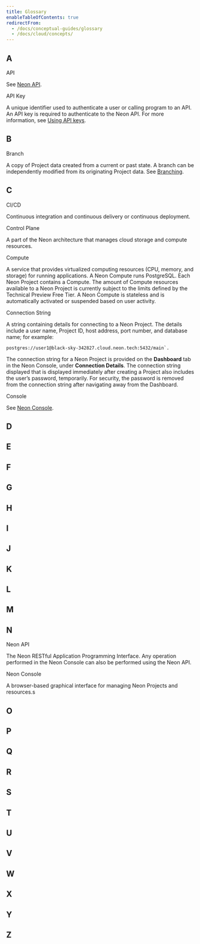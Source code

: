 ```yaml
---
title: Glossary
enableTableOfContents: true
redirectFrom:
  - /docs/conceptual-guides/glossary
  - /docs/cloud/concepts/
---
```


<a id="branches-coming-soon/"></a>

## A

<a id="api">API</a> 

See [Neon API](/docs/reference/glossary/#neon-api).

<a id="api-key">API Key</a>

A unique identifier used to authenticate a user or calling program to an API. An API key is required to authenticate to the Neon API. For more information, see [Using API keys](/docs/get-started-with-neon/using-api-keys/).

## B

<a id="branches-coming-soon/"></a>

<a id="branch">Branch</a>

A copy of Project data created from a current or past state. A branch can be independently modified from its originating Project data. See [Branching](/docs/conceptual-guides/branching/).

## C

<a id="ci-cd">CI/CD</a>

Continuous integration and continuous delivery or continuous deployment.

<a id="control-plane">Control Plane</a>

A part of the Neon architecture that manages cloud storage and compute resources.

<a id="compute">Compute</a>

A service that provides virtualized computing resources (CPU, memory, and storage) for running applications. A Neon Compute runs PostgreSQL. Each Neon Project contains a Compute. The amount of Compute resources available to a Neon Project is currently subject to the limits defined by the Technical Preview Free Tier. A Neon Compute is stateless and is automatically activated or suspended based on user activity.

<a id="connection-pstring">Connection String</a>

A string containing details for connecting to a Neon Project. The details include a user name, Project ID, host address, port number, and database name; for example:

```terminal
postgres://user1@black-sky-342827.cloud.neon.tech:5432/main`.
```

The connection string for a Neon Project is provided on the **Dashboard** tab in the Neon Console, under **Connection Details**. The connection string displayed that is displayed immediately after creating a Project also includes the user’s password, temporarily. For security, the password is removed from the connection string after navigating away from the Dashboard.

<a id="console">Console</a>

See [Neon Console](/docs/reference/glossary/#neon-console).

## D

## E

## F

## G

## H

## I

## J

## K

## L

## M

## N

<a id="neon-api">Neon API</a>

The Neon RESTful Application Programming Interface. Any operation performed in the Neon Console can also be performed using the Neon API.

<a id="neon-console">Neon Console</a>

A browser-based graphical interface for managing Neon Projects and resources.s

## O

## P

## Q

## R

## S

## T

## U

## V

## W

## X

## Y

## Z